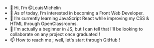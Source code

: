 - 👋 Hi, I’m @LouisMichelin
- 👀 As of today, I’m interested in becoming a Front Web Developer.
- 🌱 I’m currently learning JavaScript React while improving my CSS & HTML through OpenClassrooms.
- 💞️ I'm actually a beginner in JS, but I can tell that I'll be looking to collaborate on any project once graduated !
- 📫 How to reach me ; well, let's start through GitHub !

<!---
LouisMichelin/LouisMichelin is a ✨ special ✨ repository because its `README.md` (this file) appears on your GitHub profile.
You can click the Preview link to take a look at your changes.
--->
